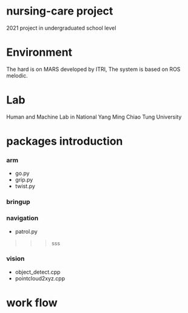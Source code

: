 # nursing-care project
2021 project in undergraduated school level

# Environment
The hard is on MARS developed by ITRI, The system is based on ROS melodic.


# Lab
Human and Machine Lab in National Yang Ming Chiao Tung University

# packages introduction
### arm
- go.py
- grip.py
- twist.py
### bringup
### navigation
- patrol.py
>>> sss
### vision
- object_detect.cpp
- pointcloud2xyz.cpp
# work flow
